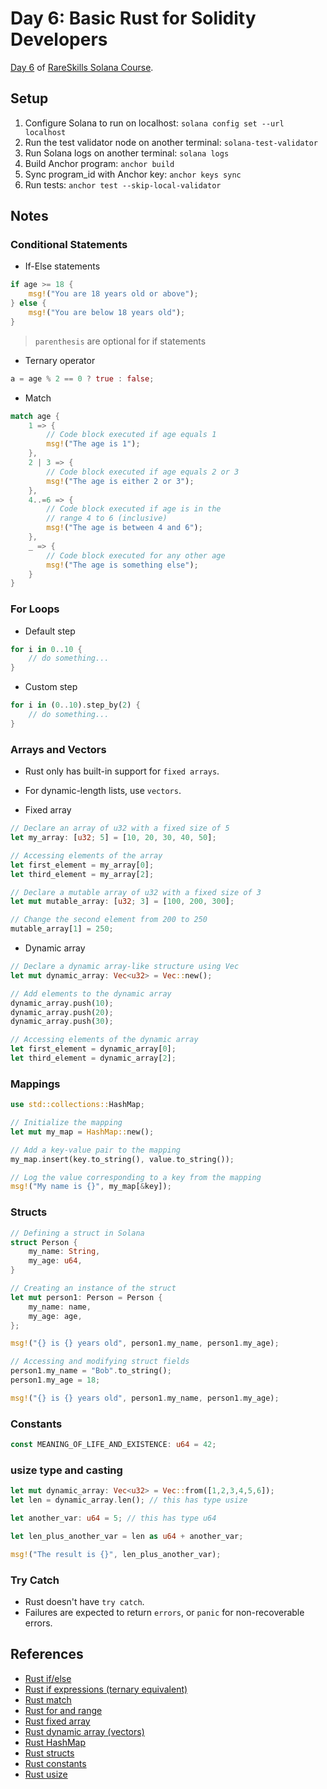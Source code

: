 # Day 6: Basic Rust for Solidity Developers

[Day 6](https://www.rareskills.io/post/rust-basic-syntax) of [RareSkills Solana Course](https://www.rareskills.io/solana-tutorial).

## Setup

1. Configure Solana to run on localhost: `solana config set --url localhost`
2. Run the test validator node on another terminal: `solana-test-validator`
3. Run Solana logs on another terminal: `solana logs`
4. Build Anchor program: `anchor build`
5. Sync program_id with Anchor key: `anchor keys sync`
6. Run tests: `anchor test --skip-local-validator`

## Notes

### Conditional Statements

- If-Else statements
```rust
if age >= 18 {
    msg!("You are 18 years old or above");
} else {
    msg!("You are below 18 years old");
}
```
> `parenthesis` are optional for if statements

- Ternary operator
```rust
a = age % 2 == 0 ? true : false;
```

- Match
```rust
match age {
    1 => {
        // Code block executed if age equals 1
        msg!("The age is 1");
    },
    2 | 3 => {
        // Code block executed if age equals 2 or 3
        msg!("The age is either 2 or 3");
    },
    4..=6 => {
        // Code block executed if age is in the 
        // range 4 to 6 (inclusive)
        msg!("The age is between 4 and 6");
    },
    _ => {
        // Code block executed for any other age
        msg!("The age is something else");
    }
}
```

### For Loops

- Default step
```rust
for i in 0..10 {
    // do something...
}
```

- Custom step
```rust
for i in (0..10).step_by(2) {
    // do something...
}     
```

### Arrays and Vectors

- Rust only has built-in support for `fixed arrays`.
- For dynamic-length lists, use `vectors`.

- Fixed array
```rust
// Declare an array of u32 with a fixed size of 5
let my_array: [u32; 5] = [10, 20, 30, 40, 50];

// Accessing elements of the array
let first_element = my_array[0];
let third_element = my_array[2];

// Declare a mutable array of u32 with a fixed size of 3
let mut mutable_array: [u32; 3] = [100, 200, 300];

// Change the second element from 200 to 250
mutable_array[1] = 250;
```

- Dynamic array
```rust
// Declare a dynamic array-like structure using Vec
let mut dynamic_array: Vec<u32> = Vec::new();

// Add elements to the dynamic array
dynamic_array.push(10);
dynamic_array.push(20);
dynamic_array.push(30);

// Accessing elements of the dynamic array
let first_element = dynamic_array[0];
let third_element = dynamic_array[2];
```

### Mappings
```rust
use std::collections::HashMap;

// Initialize the mapping
let mut my_map = HashMap::new();

// Add a key-value pair to the mapping
my_map.insert(key.to_string(), value.to_string());

// Log the value corresponding to a key from the mapping
msg!("My name is {}", my_map[&key]);
```

### Structs
```rust
// Defining a struct in Solana
struct Person {
    my_name: String,
    my_age: u64,
}

// Creating an instance of the struct
let mut person1: Person = Person {
    my_name: name,
    my_age: age,
};

msg!("{} is {} years old", person1.my_name, person1.my_age);

// Accessing and modifying struct fields
person1.my_name = "Bob".to_string();
person1.my_age = 18;

msg!("{} is {} years old", person1.my_name, person1.my_age);
```

### Constants
```rust
const MEANING_OF_LIFE_AND_EXISTENCE: u64 = 42;
```

### usize type and casting
```rust
let mut dynamic_array: Vec<u32> = Vec::from([1,2,3,4,5,6]);
let len = dynamic_array.len(); // this has type usize

let another_var: u64 = 5; // this has type u64

let len_plus_another_var = len as u64 + another_var;

msg!("The result is {}", len_plus_another_var);
```

### Try Catch
- Rust doesn't have `try catch`.
- Failures are expected to return `errors`, or `panic` for non-recoverable errors.

## References

- [Rust if/else](https://doc.rust-lang.org/rust-by-example/flow_control/if_else.html)
- [Rust if expressions (ternary equivalent)](https://doc.rust-lang.org/reference/expressions/if-expr.html)
- [Rust match](https://doc.rust-lang.org/rust-by-example/flow_control/match.html)
- [Rust for and range](https://doc.rust-lang.org/rust-by-example/flow_control/for.html)
- [Rust fixed array](https://doc.rust-lang.org/std/primitive.array.html)
- [Rust dynamic array (vectors)](https://doc.rust-lang.org/rust-by-example/std/vec.html)
- [Rust HashMap](https://doc.rust-lang.org/std/collections/struct.HashMap.html)
- [Rust structs](https://doc.rust-lang.org/rust-by-example/custom_types/structs.html)
- [Rust constants](https://doc.rust-lang.org/rust-by-example/custom_types/constants.html)
- [Rust usize](https://doc.rust-lang.org/std/primitive.usize.html)
